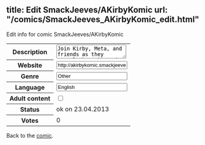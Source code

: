 title: Edit SmackJeeves/AKirbyKomic
url: "/comics/SmackJeeves_AKirbyKomic_edit.html"
---
Edit info for comic SmackJeeves/AKirbyKomic

<form name="comic" action="http://gaepostmail.appengine.com/comic" name="post">
<table class="comicinfo">
<tr>
<th>Description</th><td><textarea name="description">Join Kirby, Meta, and friends as they travel throughout the Kirby video game series and attempt to stop evil who are trying to destroy this series. It's a daily 4-panel adventure filled with science fiction, humor, and randomness.</textarea></td>
</tr>
<tr>
<th>Website</th><td><input type="text" name="url" value="http://akirbykomic.smackjeeves.com/comics/"/></td>
</tr>
<tr>
<th>Genre</th><td><input type="text" name="genre" value="Other"/></td>
</tr>
<tr>
<th>Language</th><td><input type="text" name="language" value="English"/></td>
</tr>
<tr>
<th>Adult content</th><td><input type="checkbox" name="adult" value="adult" /></td>
</tr>
<tr>
<th>Status</th><td>ok on 23.04.2013</td>
</tr>
<tr>
<th>Votes</th><td>0</div></td>
</tr>
</table>
</form>

Back to the [comic](/comics/SmackJeeves_AKirbyKomic.html).

